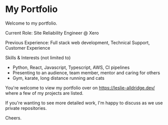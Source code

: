 # My Portfolio

Welcome to my portfolio. 

Current Role: Site Reliability Engineer @ Xero

Previous Experience: Full stack web development, Technical Support, Customer Experience

Skills & Interests (not limited to)
- Python, React, Javascript, Typescript, AWS, CI pipelines
- Presenting to an audience, team member, mentor and caring for others
- Gym, karate, long distance running and cats

You're welcome to view my portfolio over on https://leslie-alldridge.dev/ where a few of my projects are listed.

If you're wanting to see more detailed work, I'm happy to discuss as we use private repositories. 

Cheers.
